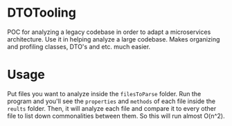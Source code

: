 # DTOTooling
POC for analyzing a legacy codebase in order to adapt a microservices architecture. Use it in helping analyze a large codebase. Makes organizing and profiling classes, DTO's and etc. much easier.

# Usage
Put files you want to analyze inside the `filesToParse` folder. Run the program and you'll see the `properties` and `methods` of each file inside the `reults` folder. Then, it will analyze each file and compare it to every other file to list down commonalities between them. So this will run almost O(n^2).
